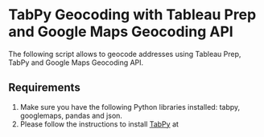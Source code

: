# TabPy Geocoding with Tableau Prep and Google Maps Geocoding API

The following script allows to geocode addresses using Tableau Prep, TabPy and Google Maps Geocoding API.

## Requirements
1. Make sure you have the following Python libraries installed: tabpy, googlemaps, pandas and json.
2. Please follow the instructions to install [TabPy][tabpy] at


[tabpy]: https://tableau.github.io/TabPy/docs/server-install.html

